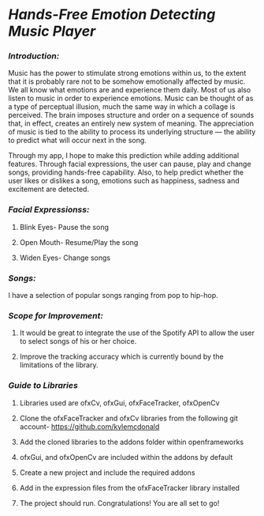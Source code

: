


#   *Hands-Free Emotion Detecting Music Player*


###   *Introduction:*


Music has the power to stimulate strong emotions within us, to the extent that it is probably rare not to be somehow emotionally affected by music. We all know what emotions are and experience them daily. Most of us also listen to music in order to experience emotions.
Music can be thought of as a type of perceptual illusion, much the same way in which a collage is perceived. The brain imposes structure and order on a sequence of sounds that, in effect, creates an entirely new system of meaning. The appreciation of music is tied to the ability to process its underlying structure — the ability to predict what will occur next in the song. 


Through my app, I hope to make this prediction while adding additional features. Through facial expressions, the user can pause, play and change songs, providing hands-free capability. Also, to help predict whether the user likes or dislikes a song, emotions such as happiness, sadness and excitement are detected.

### *Facial Expressionss:*


1) Blink Eyes- Pause the song

2) Open Mouth- Resume/Play the song

3) Widen Eyes- Change songs


### *Songs:*

I have a selection of popular songs ranging from pop to hip-hop.


### *Scope for Improvement:*


1) It would be great to integrate the use of the Spotify API to allow the user to select songs of his or her choice.

2) Improve the tracking accuracy which is currently bound by the limitations of the library.


### *Guide to Libraries*


1) Libraries used are ofxCv, ofxGui, ofxFaceTracker, ofxOpenCv

2) Clone the ofxFaceTracker and ofxCv libraries from the following git account- https://github.com/kylemcdonald

3) Add the cloned libraries to the addons folder within openframeworks

4) ofxGui, and  ofxOpenCv are included within the addons by default

5) Create a new project and include the required addons

6) Add in the expression files from the ofxFaceTracker library installed

7) The project should run. Congratulations! You are all set to go!


